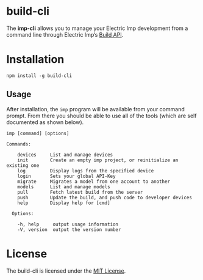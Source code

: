 # build-cli

The **imp-cli** allows you to manage your Electric Imp development from a command line through Electric Imp’s [Build API](https://electricimp.com/docs/buildapi).

# Installation

```
npm install -g build-cli
```

## Usage
After installation, the `imp` program will be available from your command prompt. From there you should be able to use all of the tools (which are self documented as shown below).

```
imp [command] [options]

Commands:

    devices     List and manage devices
    init        Create an empty imp project, or reinitialize an existing one
    log         Display logs from the specified device
    login       Sets your global API-Key
    migrate     Migrates a model from one account to another
    models      List and manage models
    pull        Fetch latest build from the server
    push        Update the build, and push code to developer devices
    help        Display help for [cmd]

  Options:

    -h, help     output usage information
    -V, version  output the version number
```

# License

The build-cli is licensed under the [MIT License](./LICENSE).
